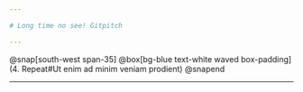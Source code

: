 ```yaml
---

# Long time no see! Gitpitch

---
```


@snap[south-west span-35]
@box[bg-blue text-white waved box-padding](4. Repeat#Ut enim ad minim veniam prodient)
@snapend

---